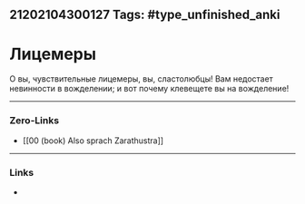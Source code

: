 21202104300127
Tags: #type_unfinished_anki
---
# Лицемеры

О вы, чувствительные лицемеры, вы, сластолюбцы! Вам недостает невинности в вожделении; и вот почему клевещете вы на вожделение!

---
### Zero-Links
- [[00 (book) Also sprach Zarathustra]]
---
### Links
-